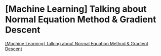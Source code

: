 # [Machine Learning] Talking about Normal Equation Method & Gradient Descent
[[Machine Learning] Talking about Normal Equation Method & Gradient Descent](https://aiwithcloud.com/2022/09/16/machine_learning_talking_about_normal_equation_method__gradient_descent/)